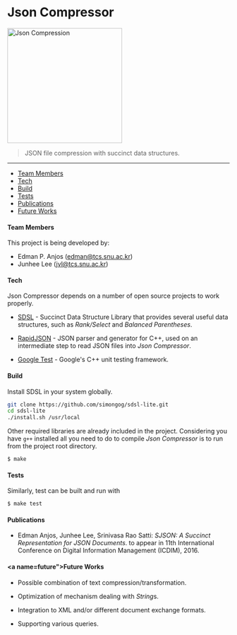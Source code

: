 # Json Compressor

<img src="http://www.risk.net/IMG/899/276899/squash-compression.jpg" alt="Json
Compression" style="width: 260px;"/>

> JSON file compression with succinct data structures.
<hr>

* [Team Members](#team-members)
* [Tech](#tech)
* [Build](#build)
* [Tests](#tests)
* [Publications](#publications)
* [Future Works](#future)

#### <a name="team-members"></a>Team Members

This project is being developed by:
* Edman P. Anjos (<edman@tcs.snu.ac.kr>)
* Junhee Lee (<jvl@tcs.snu.ac.kr>)


#### <a name="tech"></a>Tech

Json Compressor depends on a number of open source projects to work properly.

* [SDSL](https://github.com/simongog/sdsl-lite) - Succinct Data Structure
  Library that provides several useful data structures, such as *Rank/Select*
and *Balanced Parentheses*.

* [RapidJSON](https://github.com/miloyip/rapidjson) - JSON parser and generator
  for C++, used on an intermediate step to read JSON files into *Json
Compressor*.

* [Google Test](https://github.com/google/googletest) - Google's C++ unit
  testing framework.


#### <a name="build"></a>Build

Install SDSL in your system globally.

```sh
git clone https://github.com/simongog/sdsl-lite.git
cd sdsl-lite
./install.sh /usr/local
```

Other required libraries are already included in the project. Considering you
have `g++` installed all you need to do to compile *Json Compressor* is to run
from the project root directory.

```sh
$ make
```


#### <a name="tests"></a>Tests

Similarly, test can be built and run with

```sh
$ make test
```

#### <a name="publications"></a>Publications

- Edman Anjos, Junhee Lee, Srinivasa Rao Satti: *SJSON: A Succinct Representation for JSON Documents*. to appear in 11th International Conference on Digital Information Management (ICDIM), 2016.


#### <a name=future"></a>Future Works

- Possible combination of text compression/transformation.

- Optimization of mechanism dealing with *String*s.

- Integration to XML and/or different document exchange formats.

- Supporting various queries.
